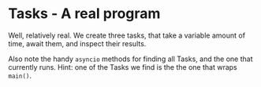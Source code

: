 # Tasks - A real program

Well, relatively real. We create three tasks, that take a variable amount of time, await them, and inspect their results.

Also note the handy `asyncio` methods for finding all Tasks, and the one that currently runs. Hint: one of the Tasks we find is the the one that wraps `main()`.
